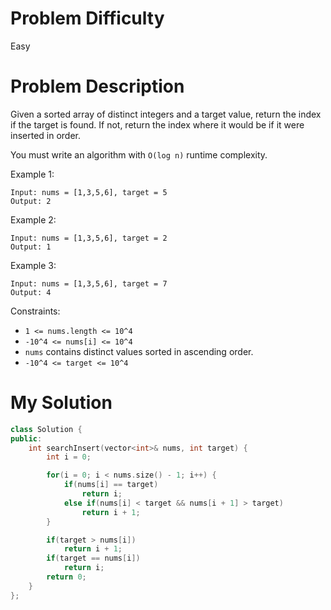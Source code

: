 # Problem Difficulty
Easy

# Problem Description
Given a sorted array of distinct integers and a target value, return the index if the target is found. If not, return the index where it would be if it were inserted in order.

You must write an algorithm with `O(log n)` runtime complexity.

Example 1:

```
Input: nums = [1,3,5,6], target = 5
Output: 2
```

Example 2:

```
Input: nums = [1,3,5,6], target = 2
Output: 1
```

Example 3:

```
Input: nums = [1,3,5,6], target = 7
Output: 4
```

Constraints:
- `1 <= nums.length <= 10^4`
- `-10^4 <= nums[i] <= 10^4`
- `nums` contains distinct values sorted in ascending order.
- `-10^4 <= target <= 10^4`

# My Solution

```cpp
class Solution {
public:
    int searchInsert(vector<int>& nums, int target) {
        int i = 0;

        for(i = 0; i < nums.size() - 1; i++) {
            if(nums[i] == target)
                return i;
            else if(nums[i] < target && nums[i + 1] > target)
                return i + 1;
        }

        if(target > nums[i])
            return i + 1;
        if(target == nums[i])
            return i;
        return 0;
    }
};
```
